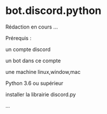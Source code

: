 # bot.discord.python

Rédaction en cours ...

Prérequis :

un compte discord

un bot dans ce compte

une machine linux,window,mac

Python 3.6 ou supérieur

installer la librairie discord.py

...
